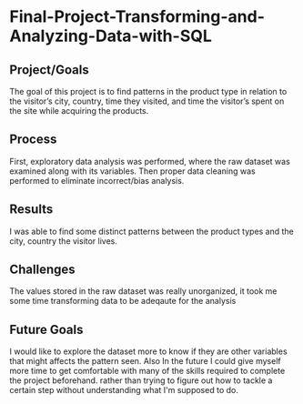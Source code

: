 # Final-Project-Transforming-and-Analyzing-Data-with-SQL

## Project/Goals
The goal of this project is to find patterns in the product type in relation to the visitor’s city, country, time they visited, and time the visitor’s spent on the site while acquiring the products.

## Process
First, exploratory data analysis was performed, where the raw dataset was examined along with its variables.
Then proper data cleaning was performed to eliminate incorrect/bias analysis.

## Results
I was able to find some distinct patterns between the product types and the city, country the visitor lives.

## Challenges 
The values stored in the raw dataset was really unorganized, it took me some time transforming data to be adeqaute for the analysis

## Future Goals
I would like to explore the dataset more to know if they are other variables that might affects the pattern seen. 
Also In the future I could give myself more time to get comfortable with many of the skills required to complete the project beforehand. rather than trying to figure out how to tackle a certain step without understanding what I'm supposed to do.
